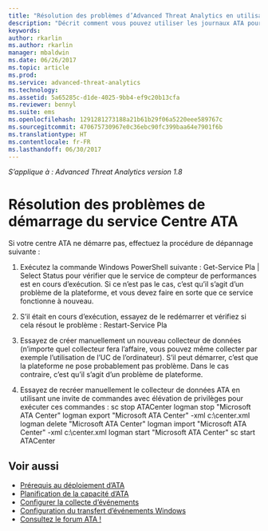 ```yaml
---
title: "Résolution des problèmes d’Advanced Threat Analytics en utilisant les journaux | Microsoft Docs"
description: "Décrit comment vous pouvez utiliser les journaux ATA pour résoudre les problèmes"
keywords: 
author: rkarlin
ms.author: rkarlin
manager: mbaldwin
ms.date: 06/26/2017
ms.topic: article
ms.prod: 
ms.service: advanced-threat-analytics
ms.technology: 
ms.assetid: 5a65285c-d1de-4025-9bb4-ef9c20b13cfa
ms.reviewer: bennyl
ms.suite: ems
ms.openlocfilehash: 1291281273188a21b61b29f06a5220eee589767c
ms.sourcegitcommit: 470675730967e0c36ebc90fc399baa64e7901f6b
ms.translationtype: HT
ms.contentlocale: fr-FR
ms.lasthandoff: 06/30/2017
---
```

*S’applique à : Advanced Threat Analytics version 1.8*



# <a name="troubleshooting-ata-center-service-startup"></a>Résolution des problèmes de démarrage du service Centre ATA

Si votre centre ATA ne démarre pas, effectuez la procédure de dépannage suivante :

1.  Exécutez la commande Windows PowerShell suivante : Get-Service Pla | Select Status pour vérifier que le service de compteur de performances est en cours d’exécution. Si ce n’est pas le cas, c’est qu’il s’agit d’un problème de la plateforme, et vous devez faire en sorte que ce service fonctionne à nouveau.
2.  S’il était en cours d’exécution, essayez de le redémarrer et vérifiez si cela résout le problème : Restart-Service Pla
3.  Essayez de créer manuellement un nouveau collecteur de données (n’importe quel collecteur fera l’affaire, vous pouvez même collecter par exemple l’utilisation de l’UC de l’ordinateur).
S’il peut démarrer, c’est que la plateforme ne pose probablement pas problème. Dans le cas contraire, c’est qu’il s’agit d’un problème de plateforme.

4.  Essayez de recréer manuellement le collecteur de données ATA en utilisant une invite de commandes avec élévation de privilèges pour exécuter ces commandes : sc stop ATACenter logman stop "Microsoft ATA Center" logman export "Microsoft ATA Center" -xml c:\center.xml logman delete "Microsoft ATA Center" logman import "Microsoft ATA Center" -xml c:\center.xml logman start "Microsoft ATA Center" sc start ATACenter



## <a name="see-also"></a>Voir aussi
- [Prérequis au déploiement d’ATA](ata-prerequisites.md)
- [Planification de la capacité d’ATA](ata-capacity-planning.md)
- [Configurer la collecte d’événements](configure-event-collection.md)
- [Configuration du transfert d’événements Windows](configure-event-collection.md#configuring-windows-event-forwarding)
- [Consultez le forum ATA !](https://social.technet.microsoft.com/Forums/security/home?forum=mata)
